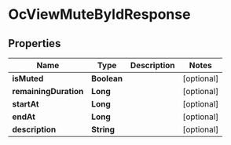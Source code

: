

# OcViewMuteByIdResponse


## Properties

| Name | Type | Description | Notes |
|------------ | ------------- | ------------- | -------------|
|**isMuted** | **Boolean** |  |  [optional] |
|**remainingDuration** | **Long** |  |  [optional] |
|**startAt** | **Long** |  |  [optional] |
|**endAt** | **Long** |  |  [optional] |
|**description** | **String** |  |  [optional] |




